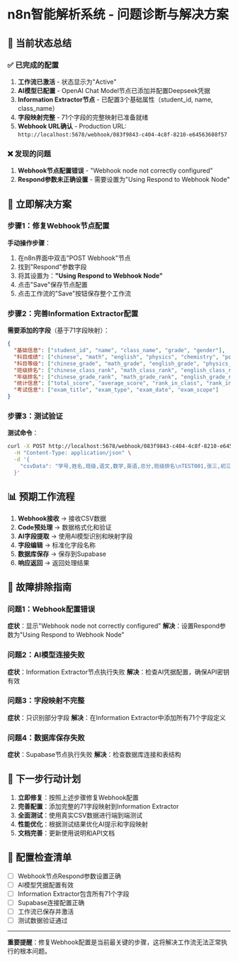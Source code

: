 # n8n智能解析系统 - 问题诊断与解决方案

## 🎯 当前状态总结

### ✅ 已完成的配置
1. **工作流已激活** - 状态显示为"Active"
2. **AI模型已配置** - OpenAI Chat Model节点已添加并配置Deepseek凭据
3. **Information Extractor节点** - 已配置3个基础属性（student_id, name, class_name）
4. **字段映射完整** - 71个字段的完整映射已准备就绪
5. **Webhook URL确认** - Production URL: `http://localhost:5678/webhook/083f9843-c404-4c8f-8210-e64563608f57`

### ❌ 发现的问题
1. **Webhook节点配置错误** - "Webhook node not correctly configured"
2. **Respond参数未正确设置** - 需要设置为"Using Respond to Webhook Node"

## 🔧 立即解决方案

### 步骤1：修复Webhook节点配置

**手动操作步骤**：
1. 在n8n界面中双击"POST Webhook"节点
2. 找到"Respond"参数字段
3. 将其设置为：**"Using Respond to Webhook Node"**
4. 点击"Save"保存节点配置
5. 点击工作流的"Save"按钮保存整个工作流

### 步骤2：完善Information Extractor配置

**需要添加的字段**（基于71字段映射）：

```json
{
  "基础信息": ["student_id", "name", "class_name", "grade", "gender"],
  "科目成绩": ["chinese", "math", "english", "physics", "chemistry", "politics", "history", "biology", "geography", "pe", "music", "art", "it", "general_tech"],
  "科目等级": ["chinese_grade", "math_grade", "english_grade", "physics_grade", "chemistry_grade", "politics_grade", "history_grade", "biology_grade", "geography_grade", "pe_grade", "music_grade", "art_grade", "it_grade", "general_tech_grade"],
  "班级排名": ["chinese_class_rank", "math_class_rank", "english_class_rank", "physics_class_rank", "chemistry_class_rank", "politics_class_rank", "history_class_rank", "biology_class_rank", "geography_class_rank", "pe_class_rank", "music_class_rank", "art_class_rank", "it_class_rank", "general_tech_class_rank"],
  "年级排名": ["chinese_grade_rank", "math_grade_rank", "english_grade_rank", "physics_grade_rank", "chemistry_grade_rank", "politics_grade_rank", "history_grade_rank", "biology_grade_rank", "geography_grade_rank", "pe_grade_rank", "music_grade_rank", "art_grade_rank", "it_grade_rank", "general_tech_grade_rank"],
  "统计信息": ["total_score", "average_score", "rank_in_class", "rank_in_grade", "rank_in_school", "total_grade"],
  "考试信息": ["exam_title", "exam_type", "exam_date", "exam_scope"]
}
```

### 步骤3：测试验证

**测试命令**：
```bash
curl -X POST http://localhost:5678/webhook/083f9843-c404-4c8f-8210-e64563608f57 \
  -H "Content-Type: application/json" \
  -d '{
    "csvData": "学号,姓名,班级,语文,数学,英语,总分,班级排名\nTEST001,张三,初三1班,85,90,88,263,4\nTEST002,李四,初三1班,92,87,91,270,2"
  }'
```

## 📊 预期工作流程

1. **Webhook接收** → 接收CSV数据
2. **Code预处理** → 数据格式化和验证
3. **AI字段提取** → 使用AI模型识别和映射字段
4. **字段编辑** → 标准化字段名称
5. **数据库保存** → 保存到Supabase
6. **响应返回** → 返回处理结果

## 🚨 故障排除指南

### 问题1：Webhook配置错误
**症状**：显示"Webhook node not correctly configured"
**解决**：设置Respond参数为"Using Respond to Webhook Node"

### 问题2：AI模型连接失败
**症状**：Information Extractor节点执行失败
**解决**：检查AI凭据配置，确保API密钥有效

### 问题3：字段映射不完整
**症状**：只识别部分字段
**解决**：在Information Extractor中添加所有71个字段定义

### 问题4：数据库保存失败
**症状**：Supabase节点执行失败
**解决**：检查数据库连接和表结构

## 🎯 下一步行动计划

1. **立即修复**：按照上述步骤修复Webhook配置
2. **完善配置**：添加完整的71字段映射到Information Extractor
3. **全面测试**：使用真实CSV数据进行端到端测试
4. **性能优化**：根据测试结果优化AI提示和字段映射
5. **文档完善**：更新使用说明和API文档

## 📝 配置检查清单

- [ ] Webhook节点Respond参数设置正确
- [ ] AI模型凭据配置有效
- [ ] Information Extractor包含所有71个字段
- [ ] Supabase连接配置正确
- [ ] 工作流已保存并激活
- [ ] 测试数据验证通过

---

**重要提醒**：修复Webhook配置是当前最关键的步骤，这将解决工作流无法正常执行的根本问题。 